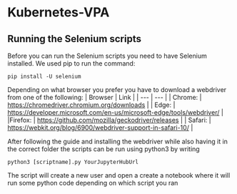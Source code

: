# Kubernetes-VPA

## Running the Selenium scripts
Before you can run the Selenium scripts you need to have Selenium installed.
We used pip to run the command:

`pip install -U selenium`

Depending on what browser you prefer you have to download a webdriver from one of the following:
| Browser | Link |
| --- | --- |
| Chrome: | https://chromedriver.chromium.org/downloads  |
| Edge: | https://developer.microsoft.com/en-us/microsoft-edge/tools/webdriver/ |
|Firefox: | https://github.com/mozilla/geckodriver/releases | 
| Safari: | https://webkit.org/blog/6900/webdriver-support-in-safari-10/ | 

After following the guide and installing the webdriver while also having it in the correct folder the scripts can be run using python3 by writing 

`python3 [scriptname].py YourJupyterHubUrl`

The script will create a new user and open a create a notebook where it will run some python code depending on which script you ran
